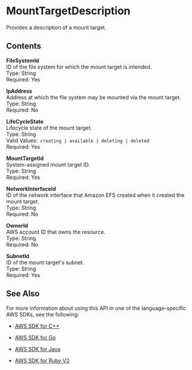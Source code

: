 # MountTargetDescription<a name="API_MountTargetDescription"></a>

Provides a description of a mount target\.

## Contents<a name="API_MountTargetDescription_Contents"></a>

 **FileSystemId**   
ID of the file system for which the mount target is intended\.  
Type: String  
Required: Yes

 **IpAddress**   
Address at which the file system may be mounted via the mount target\.  
Type: String  
Required: No

 **LifeCycleState**   
Lifecycle state of the mount target\.  
Type: String  
Valid Values:` creating | available | deleting | deleted`   
Required: Yes

 **MountTargetId**   
System\-assigned mount target ID\.  
Type: String  
Required: Yes

 **NetworkInterfaceId**   
ID of the network interface that Amazon EFS created when it created the mount target\.  
Type: String  
Required: No

 **OwnerId**   
AWS account ID that owns the resource\.  
Type: String  
Required: No

 **SubnetId**   
ID of the mount target's subnet\.  
Type: String  
Required: Yes

## See Also<a name="API_MountTargetDescription_SeeAlso"></a>

For more information about using this API in one of the language\-specific AWS SDKs, see the following:

+  [AWS SDK for C\+\+](http://docs.aws.amazon.com/goto/SdkForCpp/elasticfilesystem-2015-02-01/MountTargetDescription) 

+  [AWS SDK for Go](http://docs.aws.amazon.com/goto/SdkForGoV1/elasticfilesystem-2015-02-01/MountTargetDescription) 

+  [AWS SDK for Java](http://docs.aws.amazon.com/goto/SdkForJava/elasticfilesystem-2015-02-01/MountTargetDescription) 

+  [AWS SDK for Ruby V2](http://docs.aws.amazon.com/goto/SdkForRubyV2/elasticfilesystem-2015-02-01/MountTargetDescription) 